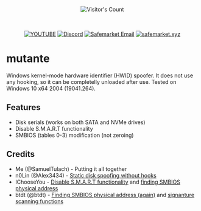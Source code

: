 <br/><br/>
<div align="center"> 
  <img src="https://profile-counter.glitch.me/Zhodisov/count.svg" alt="Visitor's Count" />
</div>
<br/><br/>

<div align="center">
  
[![YOUTUBE](https://img.shields.io/badge/Youtube-fc0000?style=for-the-badge&logo=YOUTUBE&logoColor=white)](https://www.youtube.com/@Jodis974)
[![Discord](https://img.shields.io/badge/Discord-6a85b9?style=for-the-badge&logo=discord&logoColor=white)](https://safemarket.xyz/discord)
[![Safemarket Email](https://img.shields.io/badge/safemarket_email-333333?style=for-the-badge&logo=gmail&logoColor=red)](mailto:support-checkout@safemarket.xyz)
[![safemarket.xyz](https://img.shields.io/badge/safemarket.xyz-0077B5?style=for-the-badge&logo=internet&logoColor=white)](https://safemarket.xyz/)

</div>


# mutante
Windows kernel-mode hardware identifier (HWID) spoofer. It does not use any hooking, so it can be completelly unloaded after use. Tested on Windows 10 x64 2004 (19041.264).

## Features
- Disk serials (works on both SATA and NVMe drives)
- Disable S.M.A.R.T functionality
- SMBIOS (tables 0-3) modification (not zeroing)

## Credits
- Me (@SamuelTulach) - Putting it all together
- n0Lin (@Alex3434) - [Static disk spoofing without hooks](https://github.com/Alex3434/wmi-static-spoofer)
- IChooseYou - [Disable S.M.A.R.T functionality](https://www.unknowncheats.me/forum/2441916-post67.html) and [finding SMBIOS physical address](https://www.unknowncheats.me/forum/2436698-post9.html)
- btdt (@btdt) - [Finding SMBIOS physical address (again)](https://github.com/btbd/hwid/blob/master/Kernel/main.c#L558) and [signanture scanning functions](https://github.com/btbd/hwid/blob/master/Kernel/util.c#L112)